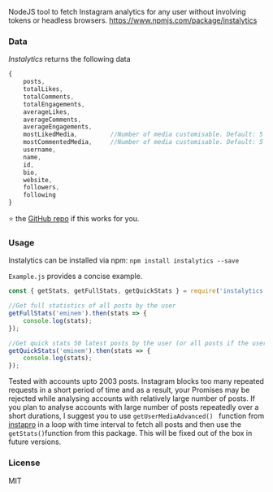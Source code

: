 NodeJS tool to fetch Instagram analytics for any user without involving tokens or headless browsers. https://www.npmjs.com/package/instalytics

### Data

*Instalytics* returns the following data

```javascript
{
    posts,
    totalLikes,
    totalComments,
    totalEngagements,
    averageLikes,
    averageComments,
    averageEngagements,
    mostLikedMedia,         //Number of media customisable. Default: 5
    mostCommentedMedia,     //Number of media customisable. Default: 5
    username,
    name,
    id,
    bio,
    website,
    followers,
    following
}
```

⭐️ the [GitHub repo](https://github.com/preethamvishy/instalytics) if this works for you.

### Usage

Instalytics can be installed via npm: `npm install instalytics --save`

`Example.js` provides a concise example.

```javascript
const { getStats, getFullStats, getQuickStats } = require('instalytics');

//Get full statistics of all posts by the user
getFullStats('eminem').then(stats => {
    console.log(stats);
});

//Get quick stats 50 latest posts by the user (or all posts if the user has < 50 posts)
getQuickStats('eminem').then(stats => {
    console.log(stats);
});

```



Tested with accounts upto 2003 posts. Instagram blocks too many repeated requests in a short period of time and as a result, your Promises may be rejected while analysing accounts with relatively large number of posts. If you plan to analyse accounts with large number of posts repeatedly over a short durations, I suggest you to use `getUserMediaAdvanced() ` function from [instapro](https://github.com/preethamvishy/instagram-node) in a loop with time interval to fetch all posts and then use the `getStats()`function from this package. This will be fixed out of the box in future versions.

### License

MIT